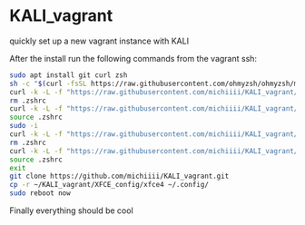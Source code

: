# KALI_vagrant
quickly set up a new vagrant instance with KALI

After the install run the following commands from the vagrant ssh:
```bash
sudo apt install git curl zsh
sh -c "$(curl -fsSL https://raw.githubusercontent.com/ohmyzsh/ohmyzsh/master/tools/install.sh)"
curl -k -L -f "https://raw.githubusercontent.com/michiiii/KALI_vagrant/master/bash_aliases" > ~/.bash_aliases
rm .zshrc
curl -k -L -f "https://raw.githubusercontent.com/michiiii/KALI_vagrant/master/zshrc" | sed "s/vagrant/$USER/g" > ~/.zshrc
source .zshrc
sudo -i
curl -k -L -f "https://raw.githubusercontent.com/michiiii/KALI_vagrant/master/bash_aliases" > ~/.bash_aliases
rm .zshrc
curl -k -L -f "https://raw.githubusercontent.com/michiiii/KALI_vagrant/master/zshrc" | sed "s/vagrant/$USER/g" > ~/.zshrc
source .zshrc
exit
git clone https://github.com/michiiii/KALI_vagrant.git
cp -r ~/KALI_vagrant/XFCE_config/xfce4 ~/.config/
sudo reboot now
```
Finally everything should be cool
